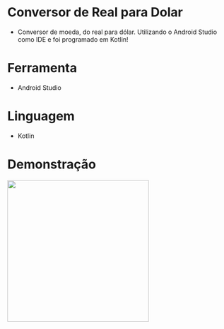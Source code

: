# Conversor de Real para Dolar
- Conversor de moeda, do real para dólar. Utilizando o Android Studio como IDE e foi programado em Kotlin!

# Ferramenta
- Android Studio

# Linguagem

- Kotlin

# Demonstração

<image src="https://github.com/VolpeBA/conversor-real-dolar/assets/53006149/47a1c2ff-6b70-4ee0-bd75-2beeb9217a62" width="320px">
